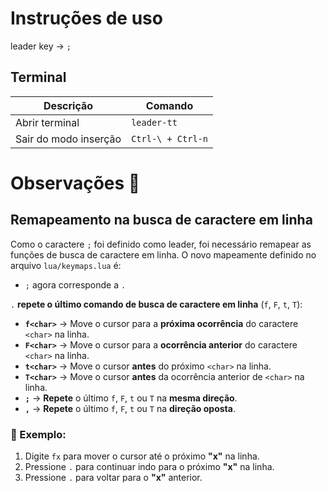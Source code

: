 # Instruções de uso

leader key  -> `;`

## Terminal

|Descrição              | Comando          |
|-----------------------|------------------|
|Abrir terminal         |`leader-tt`       |
|Sair do modo inserção  |`Ctrl-\ + Ctrl-n` |


# Observações 📌


## Remapeamento na busca de caractere em linha

Como o caractere `;` foi definido como leader, foi necessário remapear as funções de busca de caractere em linha. O novo mapeamente definido no arquivo `lua/keymaps.lua` é:

- `;` agora corresponde a `.`


`.` **repete o último comando de busca de caractere em linha** (`f`, `F`, `t`, `T`):  

- **`f<char>`** → Move o cursor para a **próxima ocorrência** do caractere `<char>` na linha.  
- **`F<char>`** → Move o cursor para a **ocorrência anterior** do caractere `<char>` na linha.  
- **`t<char>`** → Move o cursor **antes** do próximo `<char>` na linha.  
- **`T<char>`** → Move o cursor **antes** da ocorrência anterior de `<char>` na linha.  
- **`;`** → **Repete** o último `f`, `F`, `t` ou `T` na **mesma direção**.  
- **`,`** → **Repete** o último `f`, `F`, `t` ou `T` na **direção oposta**.  

### 🔹 Exemplo:
1. Digite `fx` para mover o cursor até o próximo **"x"** na linha.  
2. Pressione `.` para continuar indo para o próximo **"x"** na linha.  
3. Pressione `.` para voltar para o **"x"** anterior.  


